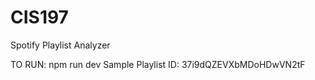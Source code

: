 # CIS197

Spotify Playlist Analyzer

TO RUN: 
npm run dev
Sample Playlist ID: 37i9dQZEVXbMDoHDwVN2tF
